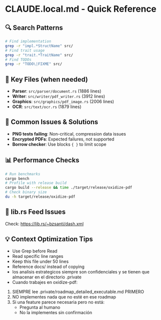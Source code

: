 # CLAUDE.local.md - Quick Reference

## 🔍 Search Patterns
```bash
# Find implementation
grep -r "impl.*StructName" src/
# Find trait usage  
grep -r "trait.*TraitName" src/
# Find TODOs
grep -r "TODO\|FIXME" src/
```

## 📁 Key Files (when needed)
- **Parser**: `src/parser/document.rs` (1886 lines)
- **Writer**: `src/writer/pdf_writer.rs` (3912 lines) 
- **Graphics**: `src/graphics/pdf_image.rs` (2006 lines)
- **OCR**: `src/text/ocr.rs` (1879 lines)

## 🐛 Common Issues & Solutions
- **PNG tests failing**: Non-critical, compression data issues
- **Encrypted PDFs**: Expected failures, not supported
- **Borrow checker**: Use blocks `{ }` to limit scope

## 📊 Performance Checks
```bash
# Run benchmarks
cargo bench
# Profile with release build
cargo build --release && time ./target/release/oxidize-pdf
# Check binary size
du -h target/release/oxidize-pdf
```

## 🔗 lib.rs Feed Issues
Check: https://lib.rs/~bzsanti/dash.xml

## 💡 Context Optimization Tips
- Use Grep before Read
- Read specific line ranges
- Keep this file under 50 lines
- Reference docs/ instead of copying
- los analisis estrategicos siempre son confidenciales y se tienen que almacenar en el directorio .private
- Cuando trabajes en oxidize-pdf:
1. SIEMPRE lee .private/roadmap_detailed_executable.md PRIMERO
2. NO implementes nada que no esté en ese roadmap
3. Si una feature parece necesaria pero no está:
   - Pregunta al humano
   - No la implementes sin confirmación